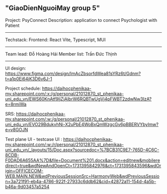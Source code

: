 ## "GiaoDienNguoiMay group 5"

Project: PsyConnect
Description: application to connect Psychologist with Patient

---

Techstack:
Frontend: React Vite, Typescript, MUI

---

Team lead: Đỗ Hoàng Hải
Member list: Trần Đức Thịnh

---

UI design: https://www.figma.com/design/ImAcZbsorfdWea81sYRz6t/Gdnm?t=a1p0Ei64jK3D6v6J-1

Project schedule: https://daihocphenikaa-my.sharepoint.com/:x:/g/personal/21012870_st_phenikaa-uni_edu_vn/EWS60KnAtf9IjZjAlbrW6RQBTwUgVj4pFWBT2zdwNw3IzA?e=8rmiWa

SRS: https://daihocphenikaa-my.sharepoint.com/:w:/g/personal/21012870_st_phenikaa-uni_edu_vn/EVO29BdukvhNi-X2uPbE4WoBxQmWzgcGv6pBBERVYbylmw?e=v8GOJN

Test plane UI - testcase UI : https://daihocphenikaa-my.sharepoint.com/:w:/r/personal/21012870_st_phenikaa-uni_edu_vn/_layouts/15/Doc.aspx?sourcedoc=%7BCB31C9E7-765D-4C6C-8CDB-F0DAD6A655AA%7D&file=Document%201.docx&action=editnew&mobileredirect=true&wdNewAndOpenCt=1731395842976&ct=1731395843596&wdOrigin=OFFICECOM-WEB.MAIN.NEW&wdPreviousSessionSrc=HarmonyWeb&wdPreviousSession=3a721f91-eb4a-4786-922f-27933c6ddb62&cid=42872a11-154d-4a5b-b46a-9d03457a5254
